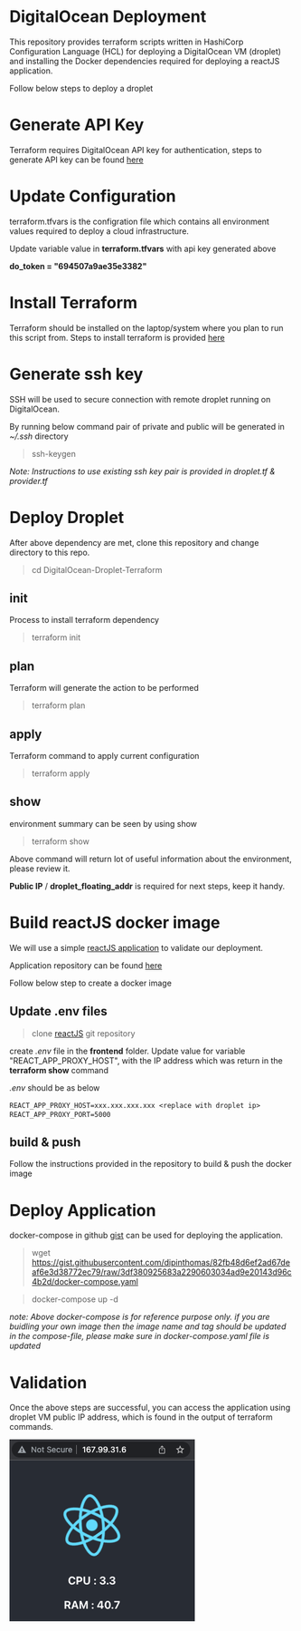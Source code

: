 # DigitalOcean Deployment

This repository provides terraform scripts written in HashiCorp Configuration Language (HCL) for deploying a DigitalOcean VM (droplet) and installing the Docker dependencies required for deploying a reactJS application.

Follow below steps to deploy a droplet

# Generate API Key

Terraform requires DigitalOcean API key for authentication, steps to generate API key can be found [here](https://www.digitalocean.com/community/tutorials/how-to-create-a-digitalocean-space-and-api-key)

# Update Configuration

terraform.tfvars  is the configration file which contains all environment values required to deploy a cloud infrastructure. 

Update variable value in **terraform.tfvars** with api key generated above

**do_token = "694507a9ae35e3382"**


# Install Terraform

Terraform should be installed on the laptop/system where you plan to run this script from. Steps to install terraform is provided [here](https://www.terraform.io/cli/install/apt)

# Generate ssh key

SSH will be used to secure connection with remote droplet running on DigitalOcean. 

By running below command pair of private and public will be generated in *~/.ssh* directory

> ssh-keygen

*Note: Instructions to use existing ssh key pair is provided in droplet.tf & provider.tf*

# Deploy Droplet

After above dependency are met, clone this repository and change directory to this repo.

> cd DigitalOcean-Droplet-Terraform

## init
Process to install terraform dependency

> terraform init

## plan
Terraform will generate the action to be performed

> terraform plan

## apply
Terraform command to apply current configuration

> terraform apply

## show
environment summary can be seen by using show

> terraform show

Above command will return lot of useful information about the environment, please review it. 

**Public IP** / **droplet_floating_addr** is required for next steps, keep it handy.

# Build reactJS docker image

We will use a simple [reactJS application](https://github.com/dipinthomas/reactJS-application) to validate our deployment.

Application repository can be found [here](https://github.com/dipinthomas/reactJS-application)

Follow below step to create a docker image

## Update .env files

> clone [reactJS](https://github.com/dipinthomas/reactJS-application) git repository 

create *.env* file in the **frontend** folder. Update value for variable "REACT_APP_PROXY_HOST", with the IP address which was return in the **terraform show** command

*.env* should be as below

```
REACT_APP_PROXY_HOST=xxx.xxx.xxx.xxx <replace with droplet ip>
REACT_APP_PROXY_PORT=5000
```

## build & push

Follow the instructions provided in the repository to build & push the docker image

# Deploy Application

docker-compose in github [gist](https://gist.github.com/dipinthomas/82fb48d6ef2ad67deaf6e3d38772ec79) can be used for deploying the application. 

> wget https://gist.githubusercontent.com/dipinthomas/82fb48d6ef2ad67deaf6e3d38772ec79/raw/3df380925683a2290603034ad9e20143d96c4b2d/docker-compose.yaml

> docker-compose up -d

*note: Above docker-compose is for reference purpose only. if you are buidling your own image then the image name and tag should be updated in the compose-file, please make sure in docker-compose.yaml file is updated*


# Validation

Once the above steps are successful, you can access the application using droplet VM public IP address, which is found in the output of terraform commands.


![](./img/public_ip.png)

